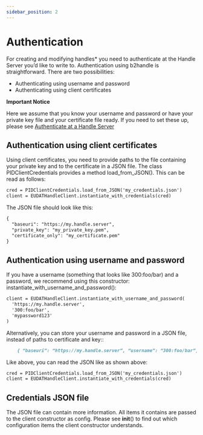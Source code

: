 ```yaml
---
sidebar_position: 2
---
```


# Authentication

For creating and modifying handles* you need to authenticate at the Handle Server you’d like to write to. Authentication using b2handle is straightforward. There are two possibilities:

 - Authenticating using username and password
 - Authenticating using client certificates

**Important Notice**

Here we assume that you know your username and password or have your private key file and your certificate file ready. If you need to set these up, please see [Authenticate at a Handle Server](https://eudat-b2handle.github.io/B2HANDLE/authentication.html)

## Authentication using client certificates

Using client certificates, you need to provide paths to the file containing your private key and to the certificate in a JSON file. The class PIDClientCredentials provides a method load_from_JSON(). This can be read as follows:

```md
cred = PIDClientCredentials.load_from_JSON('my_credentials.json')
client = EUDATHandleClient.instantiate_with_credentials(cred)
```

The JSON file should look like this:

```md
{
  "baseuri": "https://my.handle.server",
  "private_key": "my_private_key.pem",
  "certificate_only": "my_certificate.pem"
}
```

## Authentication using username and password

If you have a username (something that looks like 300:foo/bar) and a password, we recommend using this constructor: instantiate_with_username_and_password():

```md
client = EUDATHandleClient.instantiate_with_username_and_password(
  'https://my.handle.server',
  '300:foo/bar',
  'mypassword123'
)
```

Alternatively, you can store your username and password in a JSON file, instead of paths to certificate and key::

```md
    { “baseuri”: “https://my.handle.server”, “username”: “300:foo/bar”, “password”: “mypassword123” }
```

Like above, you can read the JSON like as shown above:

```md
cred = PIDClientCredentials.load_from_JSON('my_credentials.json')
client = EUDATHandleClient.instantiate_with_credentials(cred)
```

## Credentials JSON file

The JSON file can contain more information. All items it contains are passed to the client constructor as config. Please see __init__() to find out which configuration items the client constructor understands.
